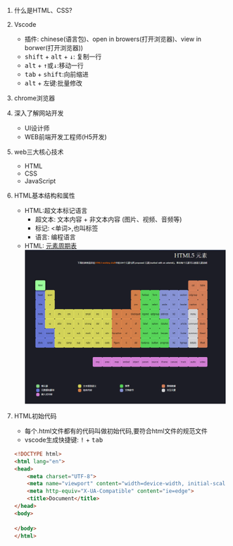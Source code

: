 1. 什么是HTML、CSS?

2. Vscode
    - 插件: chinese(语言包)、open in browers(打开浏览器)、view in borwer(打开浏览器))
    - <kbd>shift</kbd> + <kbd>alt</kbd> + <kbd>↓</kbd>: 复制一行
    - <kbd>alt</kbd> + <kbd>↑或↓</kbd>:移动一行
    - <kbd>tab</kbd> + <kbd>shift</kbd>:向前缩进
    - <kbd>alt</kbd> + <kbd>左键</kbd>:批量修改

3. chrome浏览器
4. 深入了解网站开发
    - UI设计师
    - WEB前端开发工程师(H5开发)
5. web三大核心技术
    - HTML
    - CSS
    - JavaScript
6. HTML基本结构和属性
    - HTML:超文本标记语言
        - 超文本: 文本内容 + 非文本内容 (图片、视频、音频等)
        - 标记: <单词>,也叫标签
        - 语言: 编程语言
    - HTML: [元素周期表](http://demo.yanue.net/HTML5element/)
    ![HTML元素周期表](img/html元素周期表.png "元素周期表")
7. HTML初始代码
    - 每个.html文件都有的代码叫做初始代码,要符合html文件的规范文件
    - vscode生成快捷键: <kbd>!</kbd> + <kbd>tab</kbd>
    ```html
    <!DOCTYPE html>
    <html lang="en">
    <head>
        <meta charset="UTF-8">
        <meta name="viewport" content="width=device-width, initial-scale=1.0">
        <meta http-equiv="X-UA-Compatible" content="ie=edge">
        <title>Document</title>
    </head>
    <body>
        
    </body>
    </html>
    ```